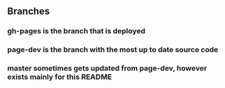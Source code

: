 ## Branches

### gh-pages is the branch that is deployed

### page-dev is the branch with the most up to date source code

### master sometimes gets updated from page-dev, however exists mainly for this README

